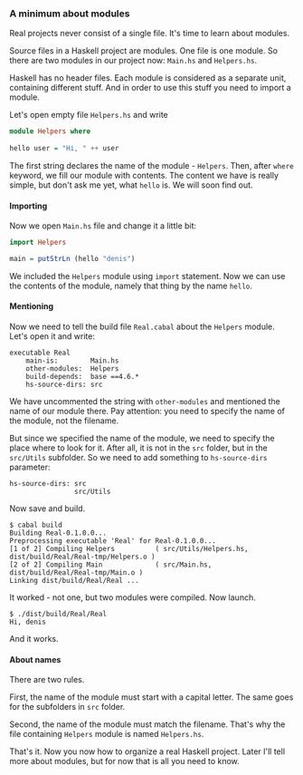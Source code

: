 ### A minimum about modules ###

Real projects never consist of a single file. It's time to learn about modules.

Source files in a Haskell project are modules. One file is one module. So there are two modules in our project now: `Main.hs` and `Helpers.hs`.

Haskell has no header files. Each module is considered as a separate unit, containing different stuff. And in order to use this stuff you need to import a module.

Let's open empty file `Helpers.hs` and write

```haskell
module Helpers where
	
hello user = "Hi, " ++ user
``` 

The first string declares the name of the module - `Helpers`. Then, after `where` keyword, we fill our module with contents. The content we have is really simple, but don't ask me yet, what `hello` is. We will soon find out.

#### Importing ####

Now we open `Main.hs` file and change it a little bit:

```haskell
import Helpers

main = putStrLn (hello "denis")
```

We included the `Helpers` module using `import` statement. Now we can use the contents of the module, namely that thing by the name `hello`.

#### Mentioning ####

Now we need to tell the build file `Real.cabal` about the `Helpers` module. Let's open it and write:

    executable Real
        main-is:        Main.hs
        other-modules:  Helpers
        build-depends:  base ==4.6.*
        hs-source-dirs: src

We have uncommented the string with `other-modules` and mentioned the name of our module there. Pay attention: you need to specify the name of the module, not the filename.

But since we specified the name of the module, we need to specify the place where to look for it. After all, it is not in the `src` folder, but in the `src/Utils` subfolder. So we need to add something to `hs-source-dirs` parameter:

    hs-source-dirs: src
                    src/Utils

Now save and build.

    $ cabal build
    Building Real-0.1.0.0...
    Preprocessing executable 'Real' for Real-0.1.0.0...
    [1 of 2] Compiling Helpers          ( src/Utils/Helpers.hs, dist/build/Real/Real-tmp/Helpers.o )
    [2 of 2] Compiling Main             ( src/Main.hs, dist/build/Real/Real-tmp/Main.o )
    Linking dist/build/Real/Real ...

It worked - not one, but two modules were compiled. Now launch.

    $ ./dist/build/Real/Real
    Hi, denis

And it works.

#### About names ####

There are two rules.

First, the name of the module must start with a capital letter. The same goes for the subfolders in `src` folder.

Second, the name of the module must match the filename. That's why the file containing `Helpers` module is named `Helpers.hs`.

That's it. Now you now how to organize a real Haskell project. Later I'll tell more about modules, but for now that is all you need to know.

